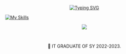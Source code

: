


  <div align=center>
<p align="center">

<a href="https://git.io/typing-svg"><img src="https://readme-typing-svg.demolab.com?font=Fira+Code&duration=4000&pause=1000&color=09F7D5&center=true&vCenter=true&width=435&lines=%F0%9F%93%9A+Software+Engineer+%F0%9F%9A%80;" alt="Typing SVG" />
</a>
   
</p>
</div>


<p align="center">
   
   [![My Skills](https://skillicons.dev/icons?i=js,ts,python,django,flask,fastapi,react,vue,next,nodejs,prisma,mongodb&perline=10)](https://skillicons.dev)
   
<p align="center">
  <a href="https://skillicons.dev">
    <img src="https://skillicons.dev/icons?i=redis,supabase,mysql,postgresql,dynamodb,docker,bash,linux,aws,cloudflare,postman,wordpress" />
  </a>
</p>
</p>

</br>


  <div align=center>
<p>🏫 IT GRADUATE OF SY 2022-2023.</h2>
</div>




</div>

</div>

[linkedin]: https://www.linkedin.com/in/francisco-carl/
[Facebook]: https://www.facebook.com/cj.francisco.3152/
[Email]: mailto:franciscocarl122@gmail.com


  
  
</div>



